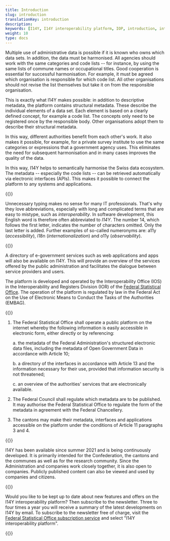```yaml
---
title: Introduction
slug: introduction
translationKey: introduction
description:
keywords: [I14Y, I14Y interoperability platform, IOP, introduction, interoperability, multiple use, Switzerland, data set, electronic interface, data sets, electronic interface, API, once-only principle, secondary use of data, harmonisation, standardisation]
weight: 10
type: docs
---
```

Multiple use of administrative data is possible if it is known who owns which data sets. In addition, the data must be harmonised. All agencies should work with the same categories and code lists -- for instance, by using the same lists of commune names or occupational titles. Good cooperation is essential for successful harmonisation. For example, it must be agreed which organisation is responsible for which code list. All other organisations should not revise the list themselves but take it on from the responsible organisation.

This is exactly what I14Y makes possible: in addition to descriptive metadata, the platform contains structural metadata. These describe the individual elements of a data set. Each element is based on a clearly defined concept, for example a code list. The concepts only need to be registered once by the responsible body. Other organisations adopt them to describe their structural metadata.

In this way, different authorities benefit from each other's work. It also makes it possible, for example, for a private survey institute to use the same categories or expressions that a government agency uses. This eliminates the need for subsequent harmonisation and in many cases improves the quality of the data.

In this way, I14Y helps to semantically harmonise the Swiss data ecosystem. The metadata -- especially the code lists -- can be retrieved automatically via electronic interfaces (APIs). This makes it possible to connect the platform to any systems and applications.

{{<alert title="What does I14Y mean?" color="info">}}

Unnecessary typing makes no sense for many IT professionals. That's why they love abbreviations, especially with long and complicated terms that are easy to mistype, such as _interoperability_. In software development, this English word is therefore often abbreviated to _I14Y_. The number 14, which follows the first letter, indicates the number of characters omitted. Only the last letter is added. Further examples of so-called numeronyms are: a11y (_accessibility_), i18n (_internationalization_) and o11y (_observability_).

{{</alert>}}

A directory of e-government services such as web applications and apps will also be available on I14Y. This will provide an overview of the services offered by the public administration and facilitates the dialogue between service providers and users.

<!-- ![Scene on the government service directory from the explanatory video on the I14Y Interoperability Platform](/handbook/img/i14y-film_160.png) -->

The platform is developed and operated by the Interoperability Office (IOS) in the Interoperability and Registers Division (IOR) of the [Federal Statistical Office](https://www.bfs.admin.ch). The operation of the platform is regulated by law in the Federal Act on the Use of Electronic Means to Conduct the Tasks of the Authorities (EMBAG).

{{<card header="Statutory basis" title="__Art. 14 Interoperability Platform__" footer=" Federal Act on the Use of Electronic Means to Conduct the Tasks of the Authorities [(EMBAG)](https://www.fedlex.admin.ch/eli/fga/2023/787/)">}}

1. The Federal Statistical Office shall operate a public platform on the internet whereby the following information is easily accessible in electronic form, either directly or by referencing:

    a. the metadata of the Federal Administration's structured electronic data files, including the metadata of Open Government Data in accordance with Article 10;

    b. a directory of the interfaces in accordance with Article 13 and the information necessary for their use, provided that information security is not threatened;

    c. an overview of the authorities' services that are electronically available.

2. The Federal Council shall regulate which metadata are to be published. It may authorise the Federal Statistical Office to regulate the form of the metadata in agreement with the Federal Chancellery.

 3. The cantons may make their metadata, interfaces and applications accessible on the platform under the conditions of Article 11 paragraphs 3 and 4.

{{</card>}}

I14Y has been available since summer 2021 and is being continuously developed. It is primarily intended for the Confederation, the cantons and the communes as well as for the research community. Since the Administration and companies work closely together, it is also open to companies. Publicly published content can also be viewed and used by companies and citizens.

{{<alert title="Always stay up to date" color="success" >}}

Would you like to be kept up to date about new features and offers on the I14Y interoperability platform? Then subscribe to the newsletter. Three to four times a year you will receive a summary of the latest developments on I14Y by email. To subscribe to the newsletter free of charge, visit the [Federal Statistical Office subscription service](https://www.bfs.admin.ch/bfs/en/home/services/contact/newsletter-subscription.html) and select "I14Y interoperability platform".

{{</alert>}}